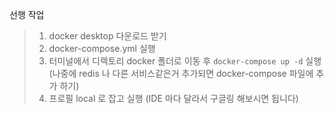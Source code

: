 선행 작업

> 1. docker desktop 다운로드 받기
> 2. docker-compose.yml 실행   
> 3. 터미널에서 디렉토리 docker 폴더로 이동 후 ```docker-compose up -d``` 실행  
> (나중에 redis 나 다른 서비스같은거 추가되면 docker-compose 파일에 추가 하기)
> 3. 프로필 local 로 잡고 실행 (IDE 마다 달라서 구글링 해보시면 됩니다)
